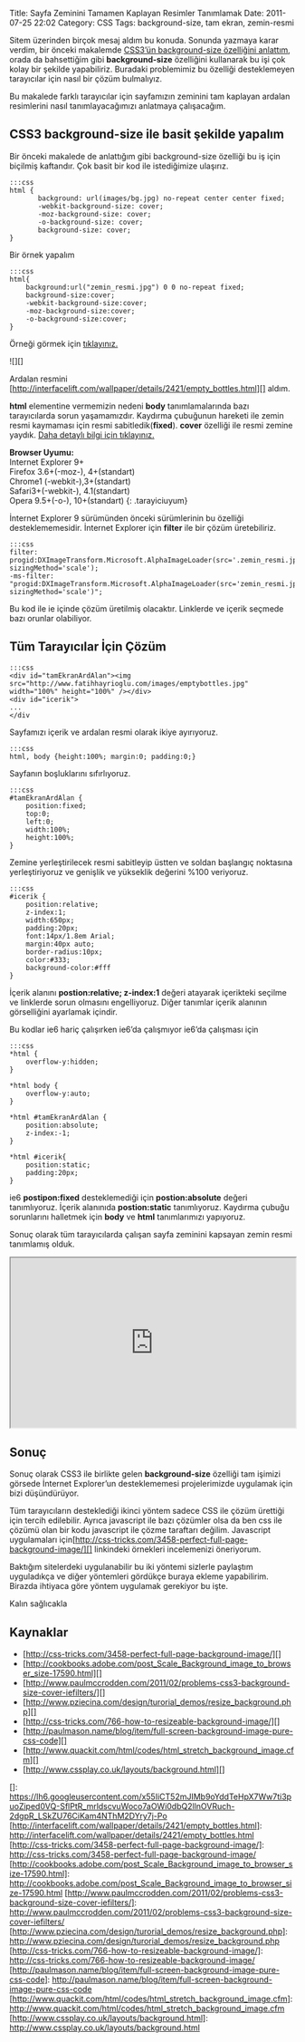 Title: Sayfa Zeminini Tamamen Kaplayan Resimler Tanımlamak
Date: 2011-07-25 22:02
Category: CSS
Tags: background-size, tam ekran, zemin-resmi

Sitem üzerinden birçok mesaj aldım bu konuda. Sonunda yazmaya karar
verdim, bir önceki makalemde [CSS3’ün background-size özelliğini anlattım][], orada da bahsettiğim gibi **background-size** özelliğini
kullanarak bu işi çok kolay bir şekilde yapabiliriz. Buradaki
problemimiz bu özelliği desteklemeyen tarayıcılar için nasıl bir çözüm
bulmalıyız.

Bu makalede farklı tarayıcılar için sayfamızın zeminini tam kaplayan
ardalan resimlerini nasıl tanımlayacağımızı anlatmaya çalışacağım.

## CSS3 background-size ile basit şekilde yapalım

Bir önceki makalede de anlattığım gibi background-size özelliği bu iş
için biçilmiş kaftandır. Çok basit bir kod ile istediğimize ulaşırız.

	:::css
	html {
	       background: url(images/bg.jpg) no-repeat center center fixed;
	       -webkit-background-size: cover;
	       -moz-background-size: cover;
	       -o-background-size: cover;
	       background-size: cover;
	}

Bir örnek yapalım

	:::css
	html{
	    background:url("zemin_resmi.jpg") 0 0 no-repeat fixed;
	    background-size:cover;
	    -webkit-background-size:cover;
	    -moz-background-size:cover;
	    -o-background-size:cover;
	}

Örneği görmek için [tıklayınız.][]

![][]

Ardalan resmini
[http://interfacelift.com/wallpaper/details/2421/empty_bottles.html][]
aldım.

**html** elementine vermemizin nedeni **body** tanımlamalarında bazı
tarayıcılarda sorun yaşamamızdır. Kaydırma çubuğunun hareketi ile zemin
resmi kaymaması için resmi sabitledik(**fixed**). **cover** özelliği ile
resmi zemine yaydık. [Daha detaylı bilgi için tıklayınız.][CSS3’ün background-size özelliğini anlattım]

**Browser Uyumu:**  
Internet Explorer 9+  
Firefox 3.6+(-moz-), 4+(standart)  
Chrome1 (-webkit-),3+(standart)  
Safari3+(-webkit-), 4.1(standart)  
Opera 9.5+(-o-), 10+(standart)
{: .tarayiciuyum}

İnternet Explorer 9 sürümünden önceki sürümlerinin bu özelliği
desteklememesidir. İnternet Explorer için **filter** ile bir çözüm
üretebiliriz.

	:::css
	filter: progid:DXImageTransform.Microsoft.AlphaImageLoader(src='.zemin_resmi.jpg', sizingMethod='scale');
	-ms-filter: "progid:DXImageTransform.Microsoft.AlphaImageLoader(src='zemin_resmi.jpg', sizingMethod='scale')";

Bu kod ile ie içinde çözüm üretilmiş olacaktır. Linklerde ve içerik
seçmede bazı orunlar olabiliyor.

## Tüm Tarayıcılar İçin Çözüm

	:::css
	<div id="tamEkranArdAlan"><img src="http://www.fatihhayrioglu.com/images/emptybottles.jpg" width="100%" height="100%" /></div>
	<div id="icerik">
	...
	</div 

Sayfamızı içerik ve ardalan resmi olarak ikiye ayırıyoruz.

	:::css
	html, body {height:100%; margin:0; padding:0;} 

Sayfanın boşluklarını sıfırlıyoruz.

	:::css
	#tamEkranArdAlan {
		position:fixed; 
		top:0; 
		left:0; 
		width:100%;
		height:100%;
	} 

Zemine yerleştirilecek resmi sabitleyip üstten ve soldan başlangıç
noktasına yerleştiriyoruz ve genişlik ve yükseklik değerini %100
veriyoruz.

	:::css
	#icerik {
		position:relative; 
		z-index:1; 
		width:650px; 
		padding:20px;
		font:14px/1.8em Arial; 
		margin:40px auto; 
		border-radius:10px;
		color:#333;
		background-color:#fff
	} 

İçerik alanını **postion:relative; z-index:1** değeri atayarak
içerikteki seçilme ve linklerde sorun olmasını engelliyoruz. Diğer
tanımlar içerik alanının görselliğini ayarlamak içindir.

Bu kodlar ie6 hariç çalışırken ie6’da çalışmıyor ie6’da çalışması için

	:::css
	*html {
		overflow-y:hidden;
	}
	
	*html body {
		overflow-y:auto;
	} 
	
	*html #tamEkranArdAlan {
		position:absolute; 
		z-index:-1;
	}
	
	*html #icerik{
		position:static;
		padding:20px;
	} 

ie6 **postipon:fixed** desteklemediği için **postion:absolute** değeri
tanımlıyoruz. İçerik alanınıda **postion:static** tanımlıyoruz. Kaydırma
çubuğu sorunlarını halletmek için **body** ve **html** tanımlarımızı
yapıyoruz.

Sonuç olarak tüm tarayıcılarda çalışan sayfa zeminini kapsayan zemin
resmi tanımlamış olduk.

<iframe style="width: 100%; height: 300px" src="http://jsfiddle.net/fatihhayri/ePxPv/embedded/css,html,result"></iframe>

## Sonuç

Sonuç olarak CSS3 ile birlikte gelen **background-size** özelliği tam
işimizi görsede İnternet Explorer’un desteklememesi projelerimizde
uygulamak için bizi düşündürüyor.

Tüm tarayıcıların desteklediği ikinci yöntem sadece CSS ile çözüm
ürettiği için tercih edilebilir. Ayrıca javascript ile bazı çözümler
olsa da ben css ile çözümü olan bir kodu javascript ile çözme taraftarı
değilim. Javascript uygulamaları için[http://css-tricks.com/3458-perfect-full-page-background-image/][]
linkindeki örnekleri incelemenizi öneriyorum.

Baktığım sitelerdeki uygulanabilir bu iki yöntemi sizlerle paylaştım
uyguladıkça ve diğer yöntemleri gördükçe buraya ekleme yapabilirim.
Birazda ihtiyaca göre yöntem uygulamak gerekiyor bu işte.

Kalın sağlıcakla

## Kaynaklar

-   [http://css-tricks.com/3458-perfect-full-page-background-image/][]
-   [http://cookbooks.adobe.com/post_Scale_Background_image_to_browser_size-17590.html][]
-   [http://www.paulmccrodden.com/2011/02/problems-css3-background-size-cover-iefilters/][]
-   [http://www.pziecina.com/design/turorial_demos/resize_background.php][]
-   [http://css-tricks.com/766-how-to-resizeable-background-image/][]
-   [http://paulmason.name/blog/item/full-screen-background-image-pure-css-code][]
-   [http://www.quackit.com/html/codes/html_stretch_background_image.cfm][]
-   [http://www.cssplay.co.uk/layouts/background.html][]

  [CSS3’ün background-size özelliğini anlattım]: http://www.fatihhayrioglu.com/css3-background-size-ozelligi/
  [tıklayınız.]: http://www.fatihhayrioglu.com/dokumanlar/tam_sayfa_bg.html
  []: https://lh6.googleusercontent.com/x55IiCT52mJIMb9oYddTeHpX7Ww7ti3puoZiped0VQ-SflPtR_mrldscvuWoco7aOWi0dbQ2llnOVRuch-2dgpR_LSkZU76CiKam4NThM2DYry7j-Po
  [http://interfacelift.com/wallpaper/details/2421/empty_bottles.html]: http://interfacelift.com/wallpaper/details/2421/empty_bottles.html
  [http://css-tricks.com/3458-perfect-full-page-background-image/]: http://css-tricks.com/3458-perfect-full-page-background-image/
  [http://cookbooks.adobe.com/post_Scale_Background_image_to_browser_size-17590.html]: http://cookbooks.adobe.com/post_Scale_Background_image_to_browser_size-17590.html
  [http://www.paulmccrodden.com/2011/02/problems-css3-background-size-cover-iefilters/]: http://www.paulmccrodden.com/2011/02/problems-css3-background-size-cover-iefilters/
  [http://www.pziecina.com/design/turorial_demos/resize_background.php]: http://www.pziecina.com/design/turorial_demos/resize_background.php
  [http://css-tricks.com/766-how-to-resizeable-background-image/]: http://css-tricks.com/766-how-to-resizeable-background-image/
  [http://paulmason.name/blog/item/full-screen-background-image-pure-css-code]: http://paulmason.name/blog/item/full-screen-background-image-pure-css-code
  [http://www.quackit.com/html/codes/html_stretch_background_image.cfm]: http://www.quackit.com/html/codes/html_stretch_background_image.cfm
  [http://www.cssplay.co.uk/layouts/background.html]: http://www.cssplay.co.uk/layouts/background.html
